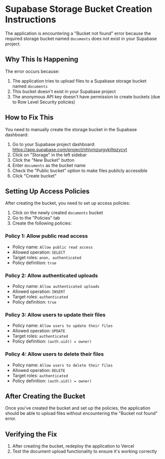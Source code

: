 # Supabase Storage Bucket Creation Instructions

The application is encountering a "Bucket not found" error because the required storage bucket named `documents` does not exist in your Supabase project.

## Why This Is Happening

The error occurs because:
1. The application tries to upload files to a Supabase storage bucket named `documents`
2. This bucket doesn't exist in your Supabase project
3. The anonymous API key doesn't have permission to create buckets (due to Row Level Security policies)

## How to Fix This

You need to manually create the storage bucket in the Supabase dashboard:

1. Go to your Supabase project dashboard: https://app.supabase.com/project/nhlvmzurgvkiltpzycyt
2. Click on "Storage" in the left sidebar
3. Click the "New Bucket" button
4. Enter `documents` as the bucket name
5. Check the "Public bucket" option to make files publicly accessible
6. Click "Create bucket"

## Setting Up Access Policies

After creating the bucket, you need to set up access policies:

1. Click on the newly created `documents` bucket
2. Go to the "Policies" tab
3. Create the following policies:

### Policy 1: Allow public read access
- Policy name: `Allow public read access`
- Allowed operation: `SELECT`
- Target roles: `anon, authenticated`
- Policy definition: `true`

### Policy 2: Allow authenticated uploads
- Policy name: `Allow authenticated uploads`
- Allowed operation: `INSERT`
- Target roles: `authenticated`
- Policy definition: `true`

### Policy 3: Allow users to update their files
- Policy name: `Allow users to update their files`
- Allowed operation: `UPDATE`
- Target roles: `authenticated`
- Policy definition: `(auth.uid() = owner)`

### Policy 4: Allow users to delete their files
- Policy name: `Allow users to delete their files`
- Allowed operation: `DELETE`
- Target roles: `authenticated`
- Policy definition: `(auth.uid() = owner)`

## After Creating the Bucket

Once you've created the bucket and set up the policies, the application should be able to upload files without encountering the "Bucket not found" error.

## Verifying the Fix

1. After creating the bucket, redeploy the application to Vercel
2. Test the document upload functionality to ensure it's working correctly
